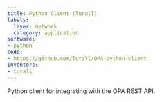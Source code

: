 ```yaml
---
title: Python Client (Turall)
labels:
  layer: network
  category: application
software:
- python
code:
- https://github.com/Turall/OPA-python-client
inventors:
- turall
---
```


Python client for integrating with the OPA REST API.

